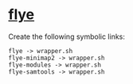 # [flye](https://hpc.nih.gov/apps/flye.html)

Create the following symbolic links:
```
flye -> wrapper.sh
flye-minimap2 -> wrapper.sh
flye-modules -> wrapper.sh
flye-samtools -> wrapper.sh
```
